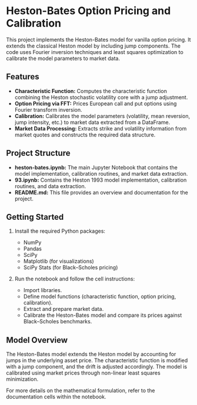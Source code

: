 # Heston-Bates Option Pricing and Calibration

This project implements the Heston-Bates model for vanilla option pricing. It extends the classical Heston model by including jump components. The code uses Fourier inversion techniques and least squares optimization to calibrate the model parameters to market data.

## Features

- **Characteristic Function:** Computes the characteristic function combining the Heston stochastic volatility core with a jump adjustment.
- **Option Pricing via FFT:** Prices European call and put options using Fourier transform inversion.
- **Calibration:** Calibrates the model parameters (volatility, mean reversion, jump intensity, etc.) to market data extracted from a DataFrame.
- **Market Data Processing:** Extracts strike and volatility information from market quotes and constructs the required data structure.

## Project Structure

- **heston-bates.ipynb:** The main Jupyter Notebook that contains the model implementation, calibration routines, and market data extraction.
- **93.ipynb:** Contains the Heston 1993 model implementation, calibration routines, and data extraction.
- **README.md:** This file provides an overview and documentation for the project.

## Getting Started

1. Install the required Python packages:
   - NumPy
   - Pandas
   - SciPy
   - Matplotlib (for visualizations)
   - SciPy Stats (for Black–Scholes pricing)

2. Run the notebook and follow the cell instructions:
   - Import libraries.
   - Define model functions (characteristic function, option pricing, calibration).
   - Extract and prepare market data.
   - Calibrate the Heston-Bates model and compare its prices against Black–Scholes benchmarks.

## Model Overview

The Heston-Bates model extends the Heston model by accounting for jumps in the underlying asset price. The characteristic function is modified with a jump component, and the drift is adjusted accordingly. The model is calibrated using market prices through non-linear least squares minimization.

For more details on the mathematical formulation, refer to the documentation cells within the notebook.
